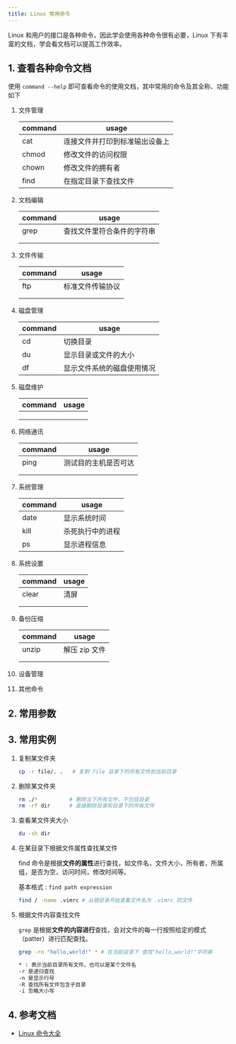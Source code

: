 ```yaml
---
title: Linux 常用命令
---
```


Linux 和用户的接口是各种命令，因此学会使用各种命令很有必要，Linux 下有丰富的文档，学会看文档可以提高工作效率。

## 1. 查看各种命令文档

使用 `command --help` 即可查看命令的使用文档，其中常用的命令及其全称、功能如下

1. 文件管理

   | command | usage                          |
   | ------- | ------------------------------ |
   | cat     | 连接文件并打印到标准输出设备上 |
   | chmod   | 修改文件的访问权限             |
   | chown   | 修改文件的拥有者               |
   | find    | 在指定目录下查找文件           |
   
2. 文档编辑

   | command | usage                      |
   | ------- | -------------------------- |
   | grep    | 查找文件里符合条件的字符串 |
   |         |                            |
   |         |                            |

3. 文件传输

   | command | usage            |
   | ------- | ---------------- |
   | ftp     | 标准文件传输协议 |
   |         |                  |
   |         |                  |

4. 磁盘管理

   | command | usage                      |
   | ------- | -------------------------- |
   | cd      | 切换目录                   |
   | du      | 显示目录或文件的大小       |
   | df      | 显示文件系统的磁盘使用情况 |

5. 磁盘维护

   | command | usage |
   | ------- | ----- |
   |         |       |
   |         |       |
   |         |       |

6. 网络通讯

   | command | usage                |
   | ------- | -------------------- |
   | ping    | 测试目的主机是否可达 |
   |         |                      |
   |         |                      |

   

7. 系统管理

   | command | usage            |
   | ------- | ---------------- |
   | date    | 显示系统时间     |
   | kill    | 杀死执行中的进程 |
   | ps      | 显示进程信息     |

   

8. 系统设置

   | command | usage |
   | ------- | ----- |
   | clear   | 清屏  |
   |         |       |
   |         |       |

9. 备份压缩

   | command | usage         |
   | ------- | ------------- |
   | unzip   | 解压 zip 文件 |
   |         |               |
   |         |               |

10. 设备管理

11. 其他命令

## 2. 常用参数

## 3. 常用实例

1. 复制某文件夹

   ```bash
   cp -r file/. .   # 复制 file 目录下的所有文件到当前目录
   ```

2. 删除某文件夹

   ```bash
   rm ./*          # 删除当下所有文件，不包括目录
   rm -rf dir      # 直接删除目录和目录下的所有文件
   ```
   
3. 查看某文件夹大小

   ```bash
   du -sh dir
   ```

4. 在某目录下根据文件属性查找某文件

   find 命令是根据**文件的属性**进行查找，如文件名，文件大小，所有者，所属组，是否为空，访问时间，修改时间等。 

   基本格式 : `find path expression`

   ```bash
   find / -name .vimrc # 从根目录开始查看文件名为 .vimrc 的文件
   ```

5. 根据文件内容查找文件

   `grep` 是根据**文件的内容进行**查找，会对文件的每一行按照给定的模式（patter）进行匹配查找。

   ```bash
   grep -rn "hello,world!" * # 在当前目录下 查找"hello,world!"字符串
   
   * : 表示当前目录所有文件，也可以是某个文件名
   -r 是递归查找
   -n 是显示行号
   -R 查找所有文件包含子目录
   -i 忽略大小写
   ```


## 4. 参考文档

- [Linux 命令大全](https://www.runoob.com/linux/linux-command-manual.html)